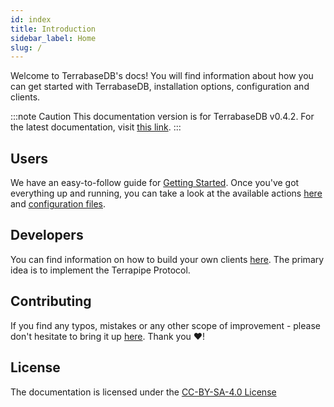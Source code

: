 ```yaml
---
id: index
title: Introduction
sidebar_label: Home
slug: /
---
```

Welcome to TerrabaseDB's docs! You will find information about how you can get started with TerrabaseDB, installation options, configuration and clients.

:::note Caution
This documentation version is for TerrabaseDB v0.4.2. For the latest documentation, visit [this link](/next).
:::

## Users

We have an easy-to-follow guide for [Getting Started](getting-started). Once you've got everything up and running, you can take a look at the available actions [here](actions/overview) and [configuration files](config-files).

## Developers	

You can find information on how to build your own clients [here](Protocol/terrapipe). The primary idea is to implement the Terrapipe Protocol.

## Contributing

If you find any typos, mistakes or any other scope of improvement - please don't hesitate to bring it up [here](https://github.com/skybasedb/docs/issues). Thank you ❤️!

## License

The documentation is licensed under the [CC-BY-SA-4.0 License](https://github.com/skybasedb/docs/tree/master/LICENSE)